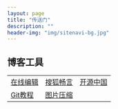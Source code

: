 ```yaml
---
layout: page
title: "传送门"
description: ""
header-img: "img/sitenavi-bg.jpg"
---
```


## 博客工具

<table class="table table-bordered table-striped table-condensed">
	<tr>
		<td><a href="http://jbt.github.io/markdown-editor" target="_blank">在线编辑</a></td>
		<td><a href="http://changyan.kuaizhan.com" target="_blank">搜狐畅言</a> </td>
		<td><a href="http://git.oschina.net" target="_blank">开源中国</a></td>
	</tr>
	<tr>		
		<td><a href="http://www.liaoxuefeng.com/wiki/0013739516305929606dd18361248578c67b8067c8c017b000" target="_blank">Git教程</a></td>
		<td><a href="http://www.tuhaokuai.com/image" target="_blank">图片压缩</a></td>
		<td>&nbsp;</td>
	</tr>
</table>
